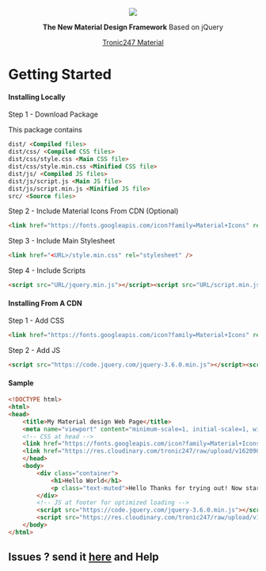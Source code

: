 <p align="center"><img align="center" src="https://user-images.githubusercontent.com/76736580/123750797-a2be9f00-d8d4-11eb-9dce-13911244820e.png" /></p>
<p align="center"><b>The New Material Design Framework</b> Based on jQuery</p>
<p align="center"><a href="https://www.tronic247.com/material/">Tronic247 Material</a></p>


# Getting Started

#### Installing Locally

  

Step 1 - Download Package

  
  
  

This package contains

  

```html
dist/ <Compiled files> 
dist/css/ <Compiled CSS files> 
dist/css/style.css <Main CSS file>
dist/css/style.min.css <Minified CSS file> 
dist/js/ <Compiled JS files> 
dist/js/script.js <Main JS file>
dist/js/script.min.js <Minified JS file>
src/ <Source files>
```

  
  

Step 2 - Include Material Icons From CDN (Optional)

  

```html
<link href="https://fonts.googleapis.com/icon?family=Material+Icons" rel="stylesheet" />
```

  
  

Step 3 - Include Main Stylesheet

  

```html
<link href="<URL>/style.min.css" rel="stylesheet" />
```

  
  

Step 4 - Include Scripts

  

```html
<script src="URL/jquery.min.js"></script><script src="URL/script.min.js"></script>
```

  
  
  

#### Installing From A CDN

  

Step 1 - Add CSS

  

```html
<link href="https://fonts.googleapis.com/icon?family=Material+Icons" rel="stylesheet" /><link href="https://res.cloudinary.com/tronic247/raw/upload/v1620900079/material.min.css" rel="stylesheet" />
```

  

Step 2 - Add JS

  

```html
<script src="https://code.jquery.com/jquery-3.6.0.min.js"></script><script src="https://res.cloudinary.com/tronic247/raw/upload/v1620900084/material.min.js"></script>
```

  
  
  

#### Sample

  

```html
<!DOCTYPE html>
<html>
<head>
	<title>My Material design Web Page</title>
	<meta name="viewport" content="minimum-scale=1, initial-scale=1, width=device-width">
	<!-- CSS at head -->
	<link href="https://fonts.googleapis.com/icon?family=Material+Icons" rel="stylesheet" />
	<link href="https://res.cloudinary.com/tronic247/raw/upload/v1620900079/material.min.css" rel="stylesheet" />
	</head>
	<body>
		<div class="container">
			<h1>Hello World</h1>
			<p class="text-muted">Hello Thanks for trying out! Now start designing</p>
		</div>
		<!-- JS at footer for optimized loading -->
		<script src="https://code.jquery.com/jquery-3.6.0.min.js"></script>
		<script src="https://res.cloudinary.com/tronic247/raw/upload/v1620900084/material.min.js"></script>
	</body>
</html>
```

## Issues ? send it [here](https://github.com/Tronic247/material/issues/new/choose) and Help 
